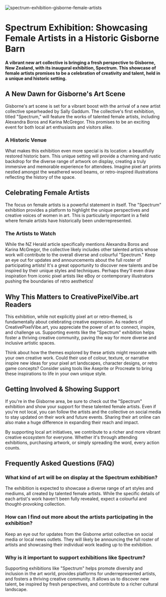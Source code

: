 ![spectrum-exhibition-gisborne-female-artists](https://images.pexels.com/photos/6198660/pexels-photo-6198660.jpeg?auto=compress&cs=tinysrgb&fit=crop&h=627&w=1200)

# Spectrum Exhibition: Showcasing Female Artists in a Historic Gisborne Barn

**A vibrant new art collective is bringing a fresh perspective to Gisborne, New Zealand, with its inaugural exhibition, Spectrum. This showcase of female artists promises to be a celebration of creativity and talent, held in a unique and historic setting.**

## A New Dawn for Gisborne's Art Scene

Gisborne's art scene is set for a vibrant boost with the arrival of a new artist collective spearheaded by Sally Gaddum. The collective's first exhibition, titled "Spectrum," will feature the works of talented female artists, including Alexandra Boros and Karina McGregor. This promises to be an exciting event for both local art enthusiasts and visitors alike.

### A Historic Venue

What makes this exhibition even more special is its location: a beautifully restored historic barn. This unique setting will provide a charming and rustic backdrop for the diverse range of artwork on display, creating a truly immersive and memorable experience for attendees. Imagine pixel art prints nestled amongst the weathered wood beams, or retro-inspired illustrations reflecting the history of the space.

## Celebrating Female Artists

The focus on female artists is a powerful statement in itself. The "Spectrum" exhibition provides a platform to highlight the unique perspectives and creative voices of women in art. This is particularly important in a field where female artists have historically been underrepresented.

### The Artists to Watch

While the NZ Herald article specifically mentions Alexandra Boros and Karina McGregor, the collective likely includes other talented artists whose work will contribute to the overall diverse and colourful "Spectrum." Keep an eye out for updates and announcements about the full roster of participating artists! It's a great opportunity to discover new talents and be inspired by their unique styles and techniques. Perhaps they'll even draw inspiration from iconic pixel artists like eBoy or contemporary illustrators pushing the boundaries of retro aesthetics!

## Why This Matters to CreativePixelVibe.art Readers

This exhibition, while not explicitly pixel art or retro-themed, is fundamentally about celebrating creative expression. As readers of CreativePixelVibe.art, you appreciate the power of art to connect, inspire, and challenge us. Supporting events like the "Spectrum" exhibition helps foster a thriving creative community, paving the way for more diverse and inclusive artistic spaces.

Think about how the themes explored by these artists might resonate with your own creative work. Could their use of colour, texture, or narrative inspire new ideas for your pixel art landscapes, character designs, or retro game concepts? Consider using tools like Aseprite or Procreate to bring these inspirations to life in your own unique style.

## Getting Involved & Showing Support

If you're in the Gisborne area, be sure to check out the "Spectrum" exhibition and show your support for these talented female artists. Even if you're not local, you can follow the artists and the collective on social media to stay updated on their work and future events. Sharing their art online can also make a huge difference in expanding their reach and impact.

By supporting local art initiatives, we contribute to a richer and more vibrant creative ecosystem for everyone. Whether it's through attending exhibitions, purchasing artwork, or simply spreading the word, every action counts.

## Frequently Asked Questions (FAQ)

### What kind of art will be on display at the Spectrum exhibition?

The exhibition is expected to showcase a diverse range of art styles and mediums, all created by talented female artists. While the specific details of each artist's work haven't been fully revealed, expect a colourful and thought-provoking collection.

### How can I find out more about the artists participating in the exhibition?

Keep an eye out for updates from the Gisborne artist collective on social media or local news outlets. They will likely be announcing the full roster of artists and showcasing their individual work leading up to the exhibition.

### Why is it important to support exhibitions like Spectrum?

Supporting exhibitions like "Spectrum" helps promote diversity and inclusion in the art world, provides platforms for underrepresented artists, and fosters a thriving creative community. It allows us to discover new talent, be inspired by fresh perspectives, and contribute to a richer cultural landscape.